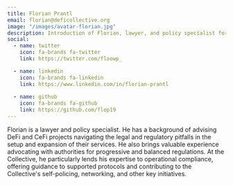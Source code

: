 ```yaml
---
title: Florian Prantl
email: florian@deficollective.org
image: "/images/avatar-florian.jpg"
description: Introduction of Florian, lawyer, and policy specialist for The DeFi Collective.
social:
  - name: twitter
    icon: fa-brands fa-twitter
    link: https://twitter.com/floowp_

  - name: linkedin
    icon: fa-brands fa-linkedin
    link: https://www.linkedin.com/in/florian-prantl
    
  - name: github
    icon: fa-brands fa-github
    link: https://github.com/flop19
---
```


Florian is a lawyer and policy specialist. He has a background of advising DeFi and CeFi projects navigating the legal and regulatory pitfalls in the setup and expansion of their services. He also brings valuable experience advocating with authorities for progressive and balanced regulations. At the Collective, he particularly lends his expertise to operational compliance, offering guidance to supported protocols and contributing to the Collective's self-policing, networking, and other key initiatives.
